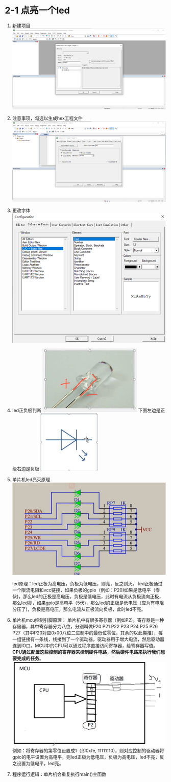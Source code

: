 # 2-1 点亮一个led

1. 新建项目
   ![image-20250220184341602](image-20250220184341602.png)

2. 注意事项，勾选以生成hex工程文件
   ![image-20250220184744227](image-20250220184744227.png)

3. 更改字体
   ![image-20250220184944534](image-20250220184944534.png)

4. led正负极判断
   <img src="image-20250220185115990.png" alt="image-20250220185115990" />
   下图左边是正级右边是负极
   ![image-20250222123416721](image-20250222123416721-1740198861417-6.png)

5. 单片机led亮灭原理
   ![image-20250220185453143](image-20250220185453143.png)

   led原理：led正极为高电压，负极为低电压，则亮，反之则灭。
   led正极通过一个限流电阻和vcc链接，如果负极的gpio（例如：P20)如果是低电平（零伏)，那么led的正极是高电压，负极是低电压，此时有电流从负极流向正极，那么led亮，如果gpio是高电平（5伏)，那么led的正极是低电压（应为有电阻分压了)，负极是高电压，那么电流从正极流向负极，此时led不亮。

6. 单片机mcu控制引脚原理：
   单片机中有很多寄存器（例如P2)。寄存器是一种存储器，其中寄存器分为八位，分别叫做P20 P21 P22 P23 P24 P25 P26 P27（其中P20对应0x00八位二进制中的最低位零位，其余的以此类推），每一组链接有一条线，线接到了一个驱动器，驱动器用于增大电流，然后驱动器连到IO口。MCU中的CPU可以通过程序直接访问寄存器，给寄存器写值。**CPU通过配置这些控制的寄存器来控制硬件电路，然后硬件电路来执行我们想要完成的任务**。
   ![image-20250221122010536](image-20250221122010536.png)
   例如：将寄存器的第零位设置成1（即0xfe, 11111110)，则对应控制的驱动器将gpio的电平设置为高电平，则led正极为低电压，负极为高电压，led不亮，反之设置为低电平，led亮。

7. 程序运行逻辑：单片机会重复执行main()主函数

